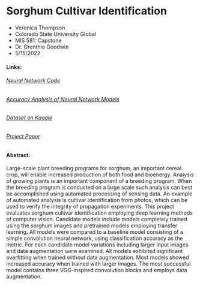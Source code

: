# Sorghum Cultivar Identification

* Veronica Thompson
* Colorado State University Global
* MIS 581: Capstone
* Dr. Orenthio Goodwin
* 5/15/2022

#### Links:

###### [Neural Network Code](https://github.com/veronicatco/MIS581/blob/main/sorghum%20nn%20training.ipynb)
###### [Accuracy Analysis of Neural Network Models](https://github.com/veronicatco/MIS581/blob/main/training%20data%20analysis/training%20data%20analysis.md)
###### [Dataset on Kaggle](https://www.kaggle.com/competitions/sorghum-id-fgvc-9)
###### [Project Paper](https://github.com/veronicatco/MIS581/blob/main/ThompsonVeronica-MIS581-CTA7.pdf)

#### Abstract:

Large-scale plant breeding programs for sorghum, an important cereal crop, will enable increased production of both food and bioenergy. Analysis of growing plants is an important component of a breeding program. When the breeding program is conducted on a large scale such analysis can best be accomplished using automated processing of sensing data. An example of automated analysis is cultivar identification from photos, which can be used to verify the integrity of propagation experiments. This project evaluates sorghum cultivar identification employing deep learning methods of computer vision. Candidate models include models completely trained using the sorghum images and pretrained models employing transfer learning. All models were compared to a baseline model consisting of a simple convolution neural network, using classification accuracy as the metric. For each candidate model variations including larger input images and data augmentation were examined. All models exhibited significant overfitting when trained without data augmentation. Most models showed increased accuracy when trained with larger images. The most successful model contains three VGG-inspired convolution blocks and employs data augmentation.



